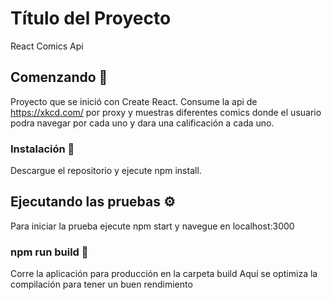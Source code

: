 # Título del Proyecto

React Comics Api

## Comenzando 🚀

Proyecto que se inició con Create React.
Consume la api de https://xkcd.com/ por proxy y muestras diferentes comics
donde el usuario podra navegar por cada uno y dara una calificación a cada uno.

### Instalación 🔧

Descargue el repositorio y ejecute npm install.

## Ejecutando las pruebas ⚙️

Para iniciar la prueba ejecute npm start y navegue en localhost:3000

### npm run build 🔩

Corre la aplicación para producción en la carpeta build
Aquí se optimiza la compilación para tener un buen rendimiento
